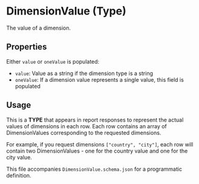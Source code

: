 # DimensionValue (Type)

The value of a dimension.

## Properties

Either `value` or `oneValue` is populated:

- `value`: Value as a string if the dimension type is a string
- `oneValue`: If a dimension value represents a single value, this field is populated

## Usage

This is a **TYPE** that appears in report responses to represent the actual values of dimensions in each row. Each row contains an array of DimensionValues corresponding to the requested dimensions.

For example, if you request dimensions `["country", "city"]`, each row will contain two DimensionValues - one for the country value and one for the city value.

This file accompanies `DimensionValue.schema.json` for a programmatic definition.
